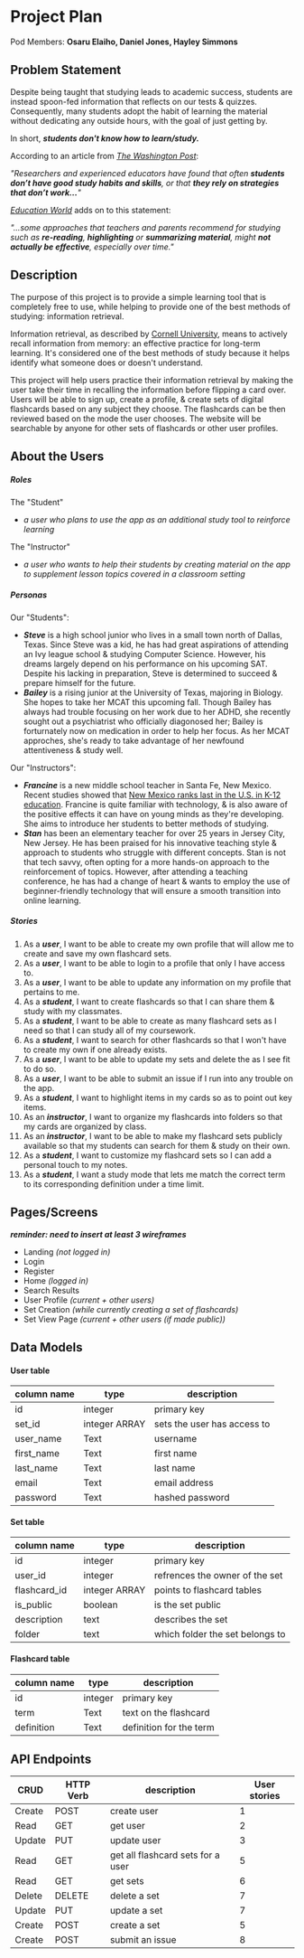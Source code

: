 # **Project Plan**

Pod Members: **Osaru Elaiho, Daniel Jones, Hayley Simmons**



## **Problem Statement**

Despite being taught that studying leads to academic success, students are instead spoon-fed information that reflects on our tests & quizzes. Consequently, many students adopt the habit of learning the material without dedicating any outside hours, with the goal of just getting by.

In short, ***students don't know how to learn/study.***

According to an article from *[The Washington Post](https://www.washingtonpost.com/lifestyle/2019/04/15/many-students-dont-know-how-study-heres-how-parents-can-help/)*:

*"Researchers and experienced educators have found that often **students don’t have good study habits and skills**, or that **they rely on strategies that don’t work...**"*

*[Education World](https://www.washingtonpost.com/lifestyle/2019/04/15/many-students-dont-know-how-study-heres-how-parents-can-help/)* adds on to this statement:

*"…some approaches that teachers and parents recommend for studying such as **re-reading**, **highlighting** or **summarizing material**, might **not actually be effective**, especially over time."*



## **Description**
The purpose of this project is to provide a simple learning tool that is completely free to use, while helping to provide one of the best methods of studying: information retrieval.

Information retrieval, as described by [Cornell University](https://lsc.cornell.edu/how-to-study/studying-for-and-taking-exams/effective-study-strategies/), means to actively recall information from memory: an effective practice for long-term learning. It's considered one of the best methods of study because it helps identify what someone does or doesn't understand.

This project will help users practice their information retrieval by making the user take their time in recalling the information before flipping a card over. Users will be able to sign up, create a profile, & create sets of digital flashcards based on any subject they choose. The flashcards can be then reviewed based on the mode the user chooses. The website will be searchable by anyone for other sets of flashcards or other user profiles.


## **About the Users**

##### Roles
The "Student" 
  * *a user who plans to use the app as an additional study tool to reinforce learning*

The "Instructor"
  * *a user who wants to help their students by creating material on the app to supplement lesson topics covered in a classroom setting*

##### Personas
Our "Students":
  * ***Steve*** is a high school junior who lives in a small town north of Dallas, Texas. Since Steve was a kid, he has had great aspirations of attending an Ivy league school & studying Computer Science. However, his dreams largely depend on his performance on his upcoming SAT. Despite his lacking in preparation, Steve is determined to succeed & prepare himself for the future.
  * ***Bailey*** is a rising junior at the University of Texas, majoring in Biology. She hopes to take her MCAT this upcoming fall. Though Bailey has always had trouble focusing on her work due to her ADHD, she recently sought out a psychiatrist who officially diagonosed her; Bailey is forturnately now on medication in order to help her focus. As her MCAT approches, she's ready to take advantage of her newfound attentiveness & study well.

Our "Instructors":
  * ***Francine*** is a new middle school teacher in Santa Fe, New Mexico. Recent studies showed that [New Mexico ranks last in the U.S. in K-12 education](https://www.usnews.com/news/best-states/rankings/education/prek-12). Francine is quite familiar with technology, & is also aware of the positive effects it can have on young minds as they're developing. She aims to introduce her students to better methods of studying.
  * ***Stan*** has been an elementary teacher for over 25 years in Jersey City, New Jersey. He has been praised for his innovative teaching style & approach to students who struggle with different concepts. Stan is not that tech savvy, often opting for a more hands-on approach to the reinforcement of topics. However, after attending a teaching conference, he has had a change of heart & wants to employ the use of beginner-friendly technology that will ensure a smooth transition into online learning.


##### Stories
   1. As a ***user***, I want to be able to create my own profile that will allow me to create and save my own flashcard sets.
   2. As a ***user***, I want to be able to login to a profile that only I have access to.
   3. As a ***user***, I want to be able to update any information on my profile that pertains to me.
   4. As a ***student***, I want to create flashcards so that I can share them & study with my classmates.
   5. As a ***student***, I want to be able to create as many flashcard sets as I need so that I can study all of my coursework.
   10. As a ***student***, I want to search for other flashcards so that I won't have to create my own if one already exists.
   11. As a ***user***, I want to be able to update my sets and delete the as I see fit to do so.
   12. As a ***user***, I want to be able to submit an issue if I run into any trouble on the app.
   13. As a ***student***, I want to highlight items in my cards so as to point out key items. 
   14. As an ***instructor***, I want to organize my flashcards into folders so that my cards are organized by class.
   15. As an ***instructor***, I want to be able to make my flashcard sets publicly available so that my students can search for them & study on their own.
   16. As a ***student***, I want to customize my flashcard sets so I can add a personal touch to my notes.
   17. As a ***student***, I want a study mode that lets me match the correct term to its corresponding definition under a time limit.



## **Pages/Screens**
***reminder: need to insert at least 3 wireframes***
* Landing *(not logged in)*
* Login
* Register
* Home *(logged in)*
* Search Results
* User Profile *(current + other users)*
* Set Creation *(while currently creating a set of flashcards)*
* Set View Page *(current + other users (if made public))*



## **Data Models**

#### User table
| column name     | type          | description                       |
| ---             | ----          | ---                               |
| id              | integer       | primary key                       |
| set_id          | integer ARRAY | sets the user has access to       |
| user_name       | Text          | username                          |
| first_name      | Text          | first name                        |
| last_name       | Text          | last name                         |
| email           | Text          | email address                     |
| password        | Text          | hashed password                   |

#### Set table
| column name   | type          | description                     |
| ---           | ----          | ---                             |
| id            | integer       | primary key                     |
| user_id       | integer       | refrences the owner of the set  |
| flashcard_id  | integer ARRAY | points to flashcard tables      |
| is_public     | boolean       | is the set public               |
| description   | text          | describes the set               |
| folder        | text          | which folder the set belongs to |


#### Flashcard table
| column name | type    | description             |
| ---         | ----    | ---                     |
| id          | integer | primary key             |
| term        | Text    | text on the flashcard   |
| definition  | Text    | definition for the term |



## **API Endpoints**
| CRUD        | HTTP Verb     | description                       | User stories |
| ---         | ----          | ---                               | ---          |
| Create      | POST          | create user                       | 1            |
| Read        | GET           | get user                          | 2            |
| Update      | PUT           | update user                       | 3            |
| Read        | GET           | get all flashcard sets for a user | 5            |
| Read        | GET           | get sets                          | 6            |
| Delete      | DELETE        | delete a set              | 7            |
| Update      | PUT           | update a set              | 7            |
| Create      | POST          | create a set              | 5            |
| Create      | POST          | submit an issue                   | 8            |
